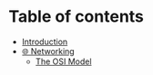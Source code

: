 # Table of contents

* [Introduction](README.md)
* [🌐 Networking](networking/README.md)
  * [The OSI Model](networking/the-osi-model.md)
